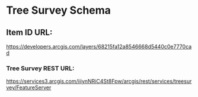 # Tree Survey Schema

## Item ID URL: 
https://developers.arcgis.com/layers/68215fa12a8546668d5440c0e7770cad

### Tree Survey REST URL:
https://services3.arcgis.com/iiiynNRiC4St8Fpw/arcgis/rest/services/treesurvey/FeatureServer
